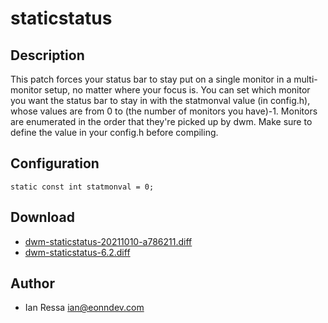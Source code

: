 staticstatus
============

Description
-----------
This patch forces your status bar to stay put on a single monitor in a multi-monitor setup, no matter where your focus is. You can set which monitor you want the status bar to stay in with the statmonval value (in config.h), whose values are from 0 to (the number of monitors you have)-1. Monitors are enumerated in the order that they're picked up by dwm. Make sure to define the value in your config.h before compiling.

Configuration
-------------

	static const int statmonval = 0;

Download
--------
* [dwm-staticstatus-20211010-a786211.diff](dwm-staticstatus-20211010-a786211.diff)
* [dwm-staticstatus-6.2.diff](dwm-staticstatus-6.2.diff)

Author
------
* Ian Ressa <ian@eonndev.com>
